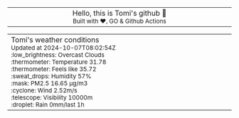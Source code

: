 
<div align="center">
<table>
<tbody>
<td align="center">
<img width="2000" height="0"><br>
Hello, this is Tomi's github 👋<br>
<sup>Built with ❤️, GO & Github Actions</sup><br>
<img width="2000" height="0">
</td>
</tbody>
</table>
</div>
<table>
<tbody>
<td align="left">
<img width="2000" height="0"><br>
Tomi's weather conditions<br>
<sup>Updated at 2024-10-07T08:02:54Z</sup><br>
<sup>:low_brightness: Overcast Clouds</sup><br>
<sup>:thermometer: Temperature 31.78 </sup><br>
<sup>:thermometer: Feels like 35.72</sup><br>
<sup>:sweat_drops: Humidity 57%</sup><br>
<sup>:mask: PM2.5 16.65 μg/m3</sup><br>
<sup>:cyclone: Wind 2.52m/s </sup><br>
<sup>:telescope: Visibility 10000m </sup><br>
<sup>:droplet: Rain 0mm/last 1h </sup><br>
<img width="2000" height="0">
</td>
<td align="left">
<img width="2000" height="0"><br>
<br>
<img width="2000" height="0">
</td>
</tbody>
</table>
</div>
    